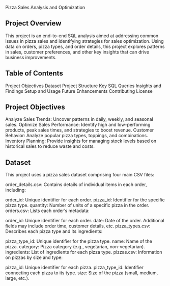 Pizza Sales Analysis and Optimization
## Project Overview
This project is an end-to-end SQL analysis aimed at addressing common issues in pizza sales and identifying strategies for sales optimization. Using data on orders, pizza types, and order details, this project explores patterns in sales, customer preferences, and other key insights that can drive business improvements.

## Table of Contents
Project Objectives
Dataset
Project Structure
Key SQL Queries
Insights and Findings
Setup and Usage
Future Enhancements
Contributing
License
## Project Objectives
Analyze Sales Trends: Uncover patterns in daily, weekly, and seasonal sales.
Optimize Sales Performance: Identify high and low-performing products, peak sales times, and strategies to boost revenue.
Customer Behavior: Analyze popular pizza types, toppings, and combinations.
Inventory Planning: Provide insights for managing stock levels based on historical sales to reduce waste and costs.
## Dataset
This project uses a pizza sales dataset comprising four main CSV files:

order_details.csv: Contains details of individual items in each order, including:

order_id: Unique identifier for each order.
pizza_id: Identifier for the specific pizza type.
quantity: Number of units of a specific pizza in the order.
orders.csv: Lists each order’s metadata:

order_id: Unique identifier for each order.
date: Date of the order.
Additional fields may include order time, customer details, etc.
pizza_types.csv: Describes each pizza type and its ingredients:

pizza_type_id: Unique identifier for the pizza type.
name: Name of the pizza.
category: Pizza category (e.g., vegetarian, non-vegetarian).
ingredients: List of ingredients for each pizza type.
pizzas.csv: Information on pizzas by size and type:

pizza_id: Unique identifier for each pizza.
pizza_type_id: Identifier connecting each pizza to its type.
size: Size of the pizza (small, medium, large, etc.).
